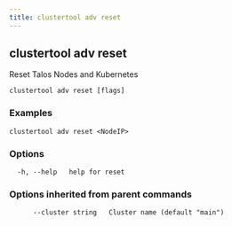 ```yaml
---
title: clustertool adv reset
---
```

## clustertool adv reset

Reset Talos Nodes and Kubernetes

```
clustertool adv reset [flags]
```

### Examples

```
clustertool adv reset <NodeIP>
```

### Options

```
  -h, --help   help for reset
```

### Options inherited from parent commands

```
      --cluster string   Cluster name (default "main")
```
